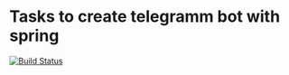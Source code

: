 # Tasks to create telegramm bot with spring
[![Build Status](https://travis-ci.org/Tiunchik/job4j_telegrammbot.svg?branch=master)](https://travis-ci.org/Tiunchik/job4j_telegrammbot)